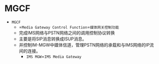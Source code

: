 # MGCF

* `MGCF`
  * =`Media Gateway Control Function`=`媒体网关控制功能`
  * 完成IMS网络与PSTN网络之间的调用控制协议转换
  * 主要是将SIP消息转换成ISUP消息。
  * 并控制IM-MGW中媒体信道，管理PSTN网络的承载和与IMS网络的IP流间的连接。
    * `IMS MGW`=`IMS Media Gateway`
